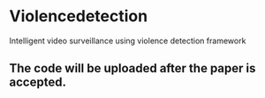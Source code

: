 # Violencedetection
Intelligent video surveillance using violence detection framework





## The code will be uploaded after the paper is accepted.
